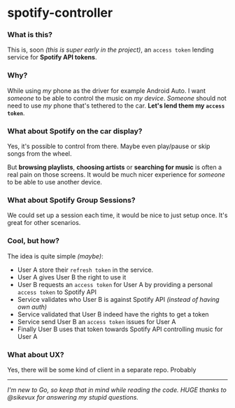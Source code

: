 # spotify-controller

### What is this?
This is, soon _(this is super early in the project)_, an `access token` lending service for **Spotify API tokens**.

### Why?
While using _my_ phone as the driver for example Android Auto. I want _someone_ to be able to control the music on _my device_.
_Someone_ should not need to use _my_ phone that's tethered to the car. **Let's lend them my `access token`**.

### What about Spotify on the car display?
Yes, it's possible to control from there.
Maybe even play/pause or skip songs from the wheel.

But **browsing playlists**, **choosing artists** or **searching for music** is often a real pain on those screens.
It would be much nicer experience for _someone_ to be able to use another device.

### What about Spotify Group Sessions?
We could set up a session each time, it would be nice to just setup once.
It's great for other scenarios.

### Cool, but how?
The idea is quite simple _(maybe)_:
* User A store their `refresh token` in the service.
* User A gives User B the right to use it
* User B requests an `access token` for User A by providing a personal `access token` to Spotify API 
* Service validates who User B is against Spotify API _(instead of having own auth)_
* Service validated that User B indeed have the rights to get a token
* Service send User B an `access token` issues for User A
* Finally User B uses that token towards Spotify API controlling music for User A

### What about UX?
Yes, there will be some kind of client in a separate repo. Probably 

---------------

_I'm new to Go, so keep that in mind while reading the code._
_HUGE thanks to @sikevux for answering my stupid questions._

